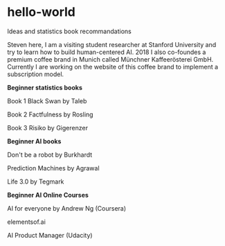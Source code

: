 # hello-world
Ideas and statistics book recommandations

Steven here, I am a visiting student researcher at Stanford University and try to learn how to build human-centered AI. 2018 I also co-foundes a premium coffee brand in Munich called Münchner Kaffeerösterei GmbH. Currently I are working on the website of this coffee brand to implement a subscription model.

**Beginner statistics books**

Book 1
Black Swan by Taleb

Book 2
Factfulness by Rosling

Book 3
Risiko by Gigerenzer

**Beginner AI books**

Don't be a robot by Burkhardt

Prediction Machines by Agrawal

Life 3.0 by Tegmark

**Beginner AI Online Courses**

AI for everyone by Andrew Ng (Coursera)

elementsof.ai

AI Product Manager (Udacity)

